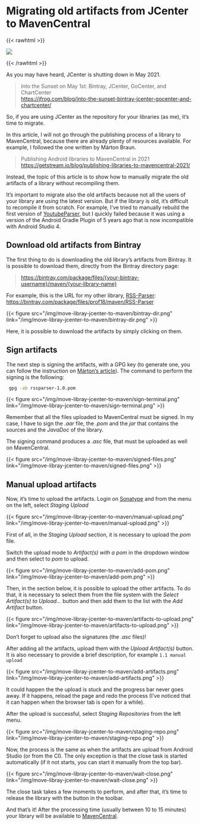 # Migrating old artifacts from JCenter to MavenCentral


{{< rawhtml >}}

<a href="https://androidweekly.net/issues/issue-453"><img style="margin: 0px;" src="https://androidweekly.net/issues/issue-453/badge" /></a>

{{< /rawhtml >}}

As you may have heard, JCenter is shutting down in May 2021.

> Into the Sunset on May 1st: Bintray, JCenter, GoCenter, and ChartCenter  
> https://jfrog.com/blog/into-the-sunset-bintray-jcenter-gocenter-and-chartcenter/

So, if you are using JCenter as the repository for your libraries (as me), it’s time to migrate. 

In this article, I will not go through the publishing process of a library to MavenCentral, because there are already plenty of resources available. For example, I followed the one written by Márton Braun.

> Publishing Android libraries to MavenCentral in 2021
> https://getstream.io/blog/publishing-libraries-to-mavencentral-2021/

Instead, the topic of this article is to show how to manually migrate the old artifacts of a library without recompiling them. 

It’s important to migrate also the old artifacts because not all the users of your library are using the latest version. But if the library is old, it’s difficult to recompile it from scratch. For example, I’ve tried to manually rebuild the first version of [YoutubeParser](https://github.com/prof18/YoutubeParser), but I quickly failed because it was using a version of the Android Gradle Plugin of 5 years ago that is now incompatible with Android Studio 4. 

## Download old artifacts from Bintray 

The first thing to do is downloading the old library’s artifacts from Bintray. It is possible to download them, directly from the Bintray directory page:

> https://bintray.com/package/files/{your-bintray-username}/maven/{your-library-name}

For example, this is the URL for my other library, [RSS-Parser](https://github.com/prof18/RSS-Parser): https://bintray.com/package/files/prof18/maven/RSS-Parser

{{< figure src="/img/move-libray-jcenter-to-maven/bintray-dir.png" link="/img/move-libray-jcenter-to-maven/bintray-dir.png" >}}

Here, it is possible to download the artifacts by simply clicking on them.

## Sign artifacts

The next step is signing the artifacts, with a GPG key (to generate one, you can follow the instruction on [Márton‘s article](https://getstream.io/blog/publishing-libraries-to-mavencentral-2021/)). The command to perform the signing is the following:

```bash
 gpg -ab rssparser-1.0.pom
```

{{< figure src="/img/move-libray-jcenter-to-maven/sign-terminal.png" link="/img/move-libray-jcenter-to-maven/sign-terminal.png" >}}

Remember that all the files uploaded to MavenCentral must be signed. In my case, I have to sign the *.aar* file, the *.pom* and the *jar* that contains the sources and the *JavaDoc* of the library.

The signing command produces a *.asc* file, that must be uploaded as well on MavenCentral. 

{{< figure src="/img/move-libray-jcenter-to-maven/signed-files.png" link="/img/move-libray-jcenter-to-maven/signed-files.png" >}}

## Manual upload artifacts 

Now, it’s time to upload the artifacts. Login on [Sonatype](https://oss.sonatype.org/) and from the menu on the left, select *Staging Upload*

{{< figure src="/img/move-libray-jcenter-to-maven/manual-upload.png" link="/img/move-libray-jcenter-to-maven/manual-upload.png" >}}

First of all, in the *Staging Upload* section, it is necessary to upload the *pom* file.

Switch the upload mode to *Artifact(s) with a pom* in the dropdown window and then select to *pom* to upload.

{{< figure src="/img/move-libray-jcenter-to-maven/add-pom.png" link="/img/move-libray-jcenter-to-maven/add-pom.png" >}}

Then, in the section below, it is possible to upload the other artifacts. To do that, it is necessary to select them from the file system with the *Select Artifact(s) to Upload...* button and then add them to the list with the *Add Artifact* button.

{{< figure src="/img/move-libray-jcenter-to-maven/artifacts-to-upload.png" link="/img/move-libray-jcenter-to-maven/artifacts-to-upload.png" >}}

Don’t forget to upload also the signatures (the *.asc* files)!

After adding all the artifacts, upload them with the *Upload Artifact(s)* button. It is also necessary to provide a brief description, for example `1.1 manual upload`
 
{{< figure src="/img/move-libray-jcenter-to-maven/add-artifacts.png" link="/img/move-libray-jcenter-to-maven/add-artifacts.png" >}}

It could happen the the upload is stuck and the progress bar never goes away. If it happens, reload the page and redo the process (I’ve noticed that it can happen when the browser tab is open for a while).

After the upload is successful, select *Staging Repositories* from the left menu. 

{{< figure src="/img/move-libray-jcenter-to-maven/staging-repo.png" link="/img/move-libray-jcenter-to-maven/staging-repo.png" >}}

Now, the process is the same as when the artifacts are upload from Android Studio (or from the CI). The only exception is that the close task is started automatically (if it not starts, you can start it manually from the top bar). 

{{< figure src="/img/move-libray-jcenter-to-maven/wait-close.png" link="/img/move-libray-jcenter-to-maven/wait-close.png" >}}

The close task takes a few moments to perform, and after that, it’s time to release the library with the button in the toolbar.  

And that’s it! After the processing time (usually between 10 to 15 minutes) your library will be available to [MavenCentral](https://repo1.maven.org/maven2/).

